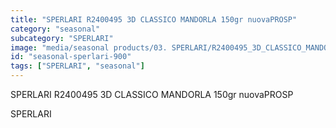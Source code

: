```yaml
---
title: "SPERLARI R2400495 3D CLASSICO MANDORLA 150gr nuovaPROSP"
category: "seasonal"
subcategory: "SPERLARI"
image: "media/seasonal products/03. SPERLARI/R2400495_3D_CLASSICO_MANDORLA_150gr_nuovaPROSP.jpg"
id: "seasonal-sperlari-900"
tags: ["SPERLARI", "seasonal"]
---
```


SPERLARI R2400495 3D CLASSICO MANDORLA 150gr nuovaPROSP

SPERLARI
